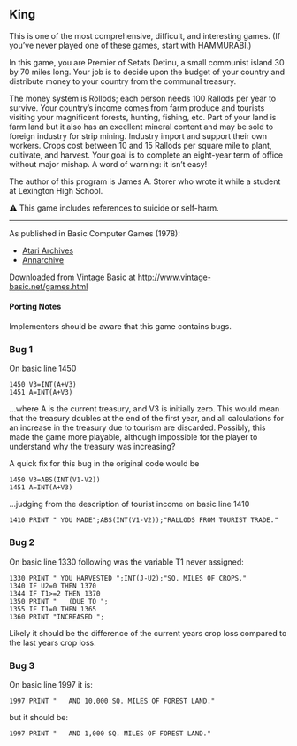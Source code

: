 ## King

This is one of the most comprehensive, difficult, and interesting games. (If you’ve never played one of these games, start with HAMMURABI.)

In this game, you are Premier of Setats Detinu, a small communist island 30 by 70 miles long. Your job is to decide upon the budget of your country and distribute money to your country from the communal treasury.

The money system is Rollods; each person needs 100 Rallods per year to survive. Your country’s income comes from farm produce and tourists visiting your magnificent forests, hunting, fishing, etc. Part of your land is farm land but it also has an excellent mineral content and may be sold to foreign industry for strip mining. Industry import and support their own workers. Crops cost between 10 and 15 Rallods per square mile to plant, cultivate, and harvest. Your goal is to complete an eight-year term of office without major mishap. A word of warning: it isn’t easy!

The author of this program is James A. Storer who wrote it while a student at Lexington High School.

⚠️ This game includes references to suicide or self-harm.

---

As published in Basic Computer Games (1978):
- [Atari Archives](https://www.atariarchives.org/basicgames/showpage.php?page=96)
- [Annarchive](https://annarchive.com/files/Basic_Computer_Games_Microcomputer_Edition.pdf#page=111)

Downloaded from Vintage Basic at
http://www.vintage-basic.net/games.html

#### Porting Notes

Implementers should be aware that this game contains bugs.

### Bug 1

On basic line 1450

    1450 V3=INT(A+V3)
    1451 A=INT(A+V3)

...where A is the current treasury, and V3 is initially zero.
This would mean that the treasury doubles at the end of the first year, and all calculations for an increase in the treasury due to tourism are discarded.
Possibly, this made the game more playable, although impossible for the player to understand why the treasury was increasing?

A quick fix for this bug in the original code would be

    1450 V3=ABS(INT(V1-V2))
    1451 A=INT(A+V3)

...judging from the description of tourist income on basic line 1410

    1410 PRINT " YOU MADE";ABS(INT(V1-V2));"RALLODS FROM TOURIST TRADE."

### Bug 2

On basic line 1330 following was the variable T1 never assigned:

    1330 PRINT " YOU HARVESTED ";INT(J-U2);"SQ. MILES OF CROPS."
    1340 IF U2=0 THEN 1370
    1344 IF T1>=2 THEN 1370
    1350 PRINT "   (DUE TO ";
    1355 IF T1=0 THEN 1365
    1360 PRINT "INCREASED ";

Likely it should be the difference of the current years crop loss compared to the
last years crop loss.

### Bug 3

On basic line 1997 it is:

    1997 PRINT "   AND 10,000 SQ. MILES OF FOREST LAND."

but it should be:

    1997 PRINT "   AND 1,000 SQ. MILES OF FOREST LAND."
